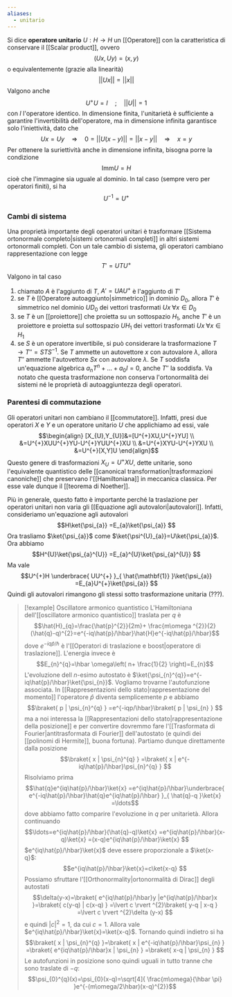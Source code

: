 ```yaml
---
aliases:
  - unitario
---
```

Si dice **operatore unitario** $U:H \rightarrow H$ un [[Operatore]] con la caratteristica di conservare il [[Scalar product]], ovvero
$$(Ux,Uy)=(x,y)$$
o equivalentemente (grazie alla linearità)
$$||Ux||=||x||$$
Valgono anche
$$U^{+}U=I\quad;\quad||U||=1$$
con $I$ l'operatore identico. In dimensione finita, l'unitarietà è sufficiente a garantire l'invertibilità dell'operatore, ma in dimensione infinita garantisce solo l'iniettività, dato che
$$Ux=Uy \quad \Rightarrow \quad 0=||U(x-y)||=||x-y|| \quad \Rightarrow \quad x=y$$
Per ottenere la suriettività anche in dimensione infinita, bisogna porre la condizione
$$\text{Imm}U=H$$
cioè che l'immagine sia uguale al dominio. In tal caso (sempre vero per operatori finiti), si ha
$$U^{-1}=U^{+}$$
### Cambi di sistema
Una proprietà importante degli operatori unitari è trasformare [[Sistema ortonormale completo|sistemi ortonormali completi]] in altri sistemi ortonormali completi. Con un tale cambio di sistema, gli operatori cambiano rappresentazione con legge
$$T'=UTU^{+}$$
Valgono in tal caso
1. chiamato $A$ è l'aggiunto di $T$, $A'=UAU^{+}$ è l'aggiunto di $T'$
2. se $T$ è [[Operatore autoaggiunto|simmetrico]] in dominio $D_{0}$, allora $T'$ è simmetrico nel dominio $UD_{0}$ dei vettori trasformati $Ux\;\forall x\in D_{0}$
3. se $T$ è un [[proiettore]] che proietta su un sottospazio $H_{1}$, anche $T'$ è un proiettore e proietta sul sottospazio $UH_{1}$ dei vettori trasformati $Ux\;\forall x\in H_{1}$
4. se $S$ è un operatore invertibile, si può considerare la trasformazione $T \rightarrow T''=STS^{-1}$. Se $T$ ammette un autovettore $x$ con autovalore $\lambda$, allora $T''$ ammette l'autovettore $Sx$ con autovalore $\lambda$. Se $T$ soddisfa un'equazione algebrica $a_{n}T^{n}+\ldots+a_{0}I=0$, anche $T''$ la soddisfa. Va notato che questa trasformazione non conserva l'ortonormalità dei sistemi né le proprietà di autoaggiuntezza degli operatori.
### Parentesi di commutazione
Gli operatori unitari non cambiano il [[commutatore]]. Infatti, presi due operatori $X$ e $Y$ e un operatore unitario $U$ che applichiamo ad essi, vale
$$\begin{align}
[X_{U},Y_{U}]&=[U^{+}XU,U^{+}YU] \\
&=U^{+}XUU^{+}YU-U^{+}YUU^{+}XU \\
&=U^{+}XYU-U^{+}YXU \\
&=U^{+}[X,Y]U
\end{align}$$
Questo genere di trasformazioni $X_{U}=U^{+}XU$, dette unitarie, sono l'equivalente quantistico delle [[canonical transformation|trasformazioni canoniche]] che preservano l'[[Hamiltoniana]] in meccanica classica. Per esse vale dunque il [[teorema di Noether]].

Più in generale, questo fatto è importante perché la traslazione per operatori unitari non varia gli [[Equazione agli autovalori|autovalori]]. Infatti, consideriamo un'equazione agli autovalori
$$H\ket{\psi_{a}} =E_{a}\ket{\psi_{a}} $$
Ora trasliamo $\ket{\psi_{a}}$ come $\ket{\psi^{U}_{a}}=U\ket{\psi_{a}}$. Ora abbiamo
$$H^{U}\ket{\psi_{a}^{U}} =E_{a}^{U}\ket{\psi_{a}^{U}} $$
Ma vale
$$U^{+}H \underbrace{ UU^{+} }_{ \hat{\mathbf{1}} }\ket{\psi_{a}} =E_{a}U^{+}\ket{\psi_{a}} $$
Quindi gli autovalori rimangono gli stessi sotto trasformazione unitaria (???).

> [!example] Oscillatore armonico quantistico
> L'Hamiltoniana dell'[[oscillatore armonico quantistico]] traslata per $q$ è
> $$\hat{H}_{q}=\frac{\hat{p}^{2}}{2m}+ \frac{m\omega ^{2}}{2}(\hat{q}-q)^{2}=e^{-iq\hat{p}/\hbar}\hat{H}e^{-iq\hat{p}/\hbar}$$
> dove $e^{-iq \hat{p}/\hbar}$ è l'[[Operatori di traslazione e boost|operatore di traslazione]]. L'energia invece è
> $$E_{n}^{q}=\hbar \omega\left( n+ \frac{1}{2} \right)=E_{n}$$
> L'evoluzione dell $n$-esimo autostato è $\ket{\psi_{n}^{q}}=e^{-iq\hat{p}/\hbar}\ket{\psi_{n}}$. Vogliamo trovarne l'autofunzione associata. In [[Rappresentazioni dello stato|rappresentazione del momento]] l'operatore $\hat{p}$ diventa semplicemente $p$ e abbiamo
> $$\braket{ p | \psi_{n}^{q} } =e^{-iqp/\hbar}\braket{ p | \psi_{n} } $$
> ma a noi interessa la [[Rappresentazioni dello stato|rappresentazione della posizione]] e per convertire dovremmo fare l'[[Trasformata di Fourier|antitrasformata di Fourier]] dell'autostato (e quindi dei [[polinomi di Hermite]], buona fortuna). Partiamo dunque direttamente dalla posizione
> $$\braket{ x | \psi_{n}^{q} } =\braket{ x | e^{-iq\hat{p}/\hbar}\psi_{n}^{q} } $$
> Risolviamo prima
> $$\hat{q}e^{iq\hat{p}/\hbar}\ket{x} =e^{iq\hat{p}/\hbar}\underbrace{ e^{-iq\hat{p}/\hbar}\hat{q}e^{iq\hat{p}/\hbar} }_{ \hat{q}-q }\ket{x} =\ldots$$
> dove abbiamo fatto comparire l'evoluzione in $q$ per unitarietà. Allora continuando
> $$\ldots=e^{iq\hat{p}/\hbar}(\hat{q}-q)\ket{x} =e^{iq\hat{p}/\hbar}(x-q)\ket{x} =(x-q)e^{iq\hat{p}/\hbar}\ket{x} $$
> $e^{iq\hat{p}/\hbar}\ket{x}$ deve essere proporzionale a $\ket{x-q}$:
> $$e^{iq\hat{p}/\hbar}\ket{x}=c\ket{x-q} $$
> Possiamo sfruttare l'[[Orthonormality|ortonormalità di Dirac]] degli autostati
> $$\delta(y-x)=\braket{ e^{iq\hat{p}/\hbar}y |e^{iq\hat{p}/\hbar}x  }=\braket{ c(y-q) | c(x-q) } =\lvert c \rvert ^{2}\braket{ y-q | x-q } =\lvert c \rvert ^{2}\delta (y-x) $$
> e quindi $\lvert c \rvert^{2}=1$, da cui $c=1$. Allora vale $e^{iq\hat{p}/\hbar}\ket{x}=\ket{x-q}$. Tornando quindi indietro si ha
> $$\braket{ x | \psi_{n}^{q} }=\braket{ x | e^{-iq\hat{p}/\hbar}\psi_{n} }  =\braket{ e^{iq\hat{p}/\hbar}x | \psi_{n} } =\braket{ x-q | \psi_{n} } $$
> Le autofunzioni in posizione sono quindi uguali in tutto tranne che sono traslate di $-q$:
> $$\psi_{0}^{q}(x)=\psi_{0}(x-q)=\sqrt[4]{ \frac{m\omega}{\hbar \pi} }e^{-(m\omega/2\hbar)(x-q)^{2}}$$
